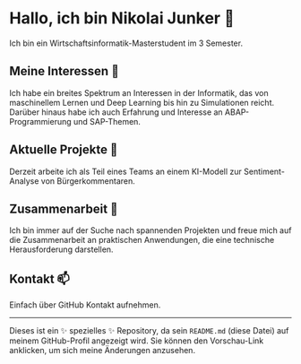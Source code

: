 # Hallo, ich bin Nikolai Junker 👋

Ich bin ein Wirtschaftsinformatik-Masterstudent im 3 Semester.

## Meine Interessen 👀 

Ich habe ein breites Spektrum an Interessen in der Informatik, das von maschinellem Lernen und Deep Learning bis hin zu Simulationen reicht. Darüber hinaus habe ich auch Erfahrung und Interesse an ABAP-Programmierung und SAP-Themen.

## Aktuelle Projekte 🌱 

Derzeit arbeite ich als Teil eines Teams an einem KI-Modell zur Sentiment-Analyse von Bürgerkommentaren. 

## Zusammenarbeit 💞️ 

Ich bin immer auf der Suche nach spannenden Projekten und freue mich auf die Zusammenarbeit an praktischen Anwendungen, die eine technische Herausforderung darstellen.

## Kontakt 📫 

Einfach über GitHub Kontakt aufnehmen.

---

Dieses ist ein ✨ spezielles ✨ Repository, da sein `README.md` (diese Datei) auf meinem GitHub-Profil angezeigt wird. Sie können den Vorschau-Link anklicken, um sich meine Änderungen anzusehen.

